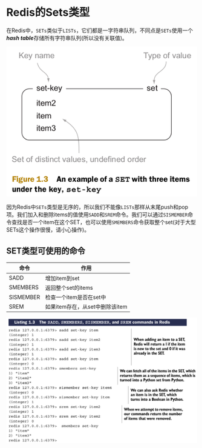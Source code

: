 # Redis的Sets类型

在Redis中，``SETs``类似于``LISTs``，它们都是一字符串队列，不同点是``SETs``使用一个***hash table***存储所有字符串队列(所以没有关联值)。

![](images/1.2.3-1.png)

因为Redis中``SETs``类型是无序的，所以我们不能像``LISTs``那样从末尾push和pop项。我们加入和删除items的值使用``SADD``和``SREM``命令。我们可以通过``SISMEMBER``命令查找是否一个item在这个SET，也可以使用``SMEMBERS``命令获取整个set(对于大型SETs这个操作很慢，请小心操作)。

## SET类型可使用的命令

| 命令 | 作用 |
| ---- | ---- |
| SADD | 增加item到set |
| SMEMBERS | 返回整个set的items |
| SISMEMBER | 检查一个item是否在set中 |
| SREM | 如果item存在，从set中删除该item |

![](images/1.2.3-2.png)
